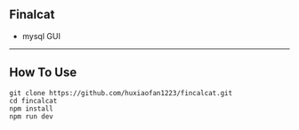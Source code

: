 ## Finalcat
 - mysql GUI
***
## How To Use
~~~
git clone https://github.com/huxiaofan1223/fincalcat.git
cd fincalcat
npm install
npm run dev
~~~